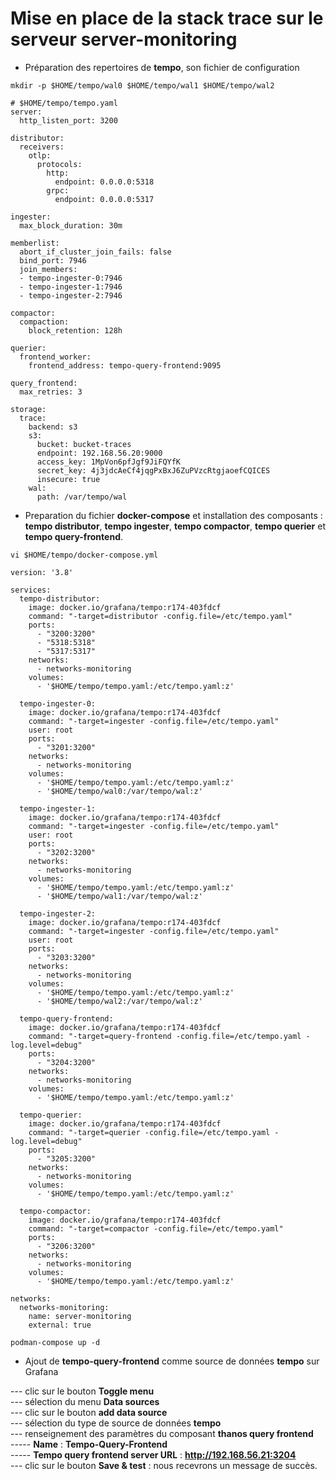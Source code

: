 # Mise en place de la stack trace sur le serveur server-monitoring

- Préparation des repertoires de **tempo**, son fichier de configuration


```
mkdir -p $HOME/tempo/wal0 $HOME/tempo/wal1 $HOME/tempo/wal2
```

```
# $HOME/tempo/tempo.yaml
server:
  http_listen_port: 3200

distributor:
  receivers:
    otlp:
      protocols:
        http:
          endpoint: 0.0.0.0:5318
        grpc:
          endpoint: 0.0.0.0:5317

ingester:
  max_block_duration: 30m

memberlist:
  abort_if_cluster_join_fails: false
  bind_port: 7946
  join_members:
  - tempo-ingester-0:7946
  - tempo-ingester-1:7946
  - tempo-ingester-2:7946

compactor:
  compaction:
    block_retention: 128h

querier:
  frontend_worker:
    frontend_address: tempo-query-frontend:9095

query_frontend:
  max_retries: 3

storage:
  trace:
    backend: s3
    s3:
      bucket: bucket-traces
      endpoint: 192.168.56.20:9000
      access_key: 1MpVon6pfJgf9JiFQYfK
      secret_key: 4j3jdcAeCf4jqgPxBxJ6ZuPVzcRtgjaoefCQICES
      insecure: true
    wal:
      path: /var/tempo/wal
```

- Preparation du fichier **docker-compose** et installation des composants : **tempo distributor**, **tempo ingester**, **tempo compactor**, **tempo querier** et **tempo query-frontend**.

```
vi $HOME/tempo/docker-compose.yml
```

```
version: '3.8'

services:
  tempo-distributor:
    image: docker.io/grafana/tempo:r174-403fdcf
    command: "-target=distributor -config.file=/etc/tempo.yaml"
    ports:
      - "3200:3200"
      - "5318:5318"
      - "5317:5317"
    networks:
      - networks-monitoring
    volumes:
      - '$HOME/tempo/tempo.yaml:/etc/tempo.yaml:z'

  tempo-ingester-0:
    image: docker.io/grafana/tempo:r174-403fdcf
    command: "-target=ingester -config.file=/etc/tempo.yaml"
    user: root
    ports:
      - "3201:3200"
    networks:
      - networks-monitoring
    volumes:
      - '$HOME/tempo/tempo.yaml:/etc/tempo.yaml:z'
      - '$HOME/tempo/wal0:/var/tempo/wal:z'
  
  tempo-ingester-1:
    image: docker.io/grafana/tempo:r174-403fdcf
    command: "-target=ingester -config.file=/etc/tempo.yaml"
    user: root
    ports:
      - "3202:3200"
    networks:
      - networks-monitoring
    volumes:
      - '$HOME/tempo/tempo.yaml:/etc/tempo.yaml:z'
      - '$HOME/tempo/wal1:/var/tempo/wal:z'

  tempo-ingester-2:
    image: docker.io/grafana/tempo:r174-403fdcf
    command: "-target=ingester -config.file=/etc/tempo.yaml"
    user: root
    ports:
      - "3203:3200"
    networks:
      - networks-monitoring
    volumes:
      - '$HOME/tempo/tempo.yaml:/etc/tempo.yaml:z'
      - '$HOME/tempo/wal2:/var/tempo/wal:z'

  tempo-query-frontend:
    image: docker.io/grafana/tempo:r174-403fdcf
    command: "-target=query-frontend -config.file=/etc/tempo.yaml -log.level=debug"
    ports:
      - "3204:3200"
    networks:
      - networks-monitoring
    volumes:
      - '$HOME/tempo/tempo.yaml:/etc/tempo.yaml:z'

  tempo-querier:
    image: docker.io/grafana/tempo:r174-403fdcf
    command: "-target=querier -config.file=/etc/tempo.yaml -log.level=debug"
    ports:
      - "3205:3200"
    networks:
      - networks-monitoring
    volumes:
      - '$HOME/tempo/tempo.yaml:/etc/tempo.yaml:z'

  tempo-compactor:
    image: docker.io/grafana/tempo:r174-403fdcf
    command: "-target=compactor -config.file=/etc/tempo.yaml"
    ports:
      - "3206:3200"
    networks:
      - networks-monitoring
    volumes:
      - '$HOME/tempo/tempo.yaml:/etc/tempo.yaml:z'

networks:
  networks-monitoring:
    name: server-monitoring
    external: true
```

```
podman-compose up -d
```

- Ajout de **tempo-query-frontend** comme source de données **tempo** sur Grafana

--- clic sur le bouton **Toggle menu** <br>
--- sélection du menu **Data sources** <br>
--- clic sur le bouton **add data source** <br>
--- sélection du type de source de données **tempo** <br>
--- renseignement des paramètres du composant **thanos query frontend** <br>
----- **Name** : **Tempo-Query-Frontend** <br>
----- **Tempo query frontend server URL** : **http://192.168.56.21:3204** <br>
--- clic sur le bouton **Save & test** : nous recevrons un message de succès.